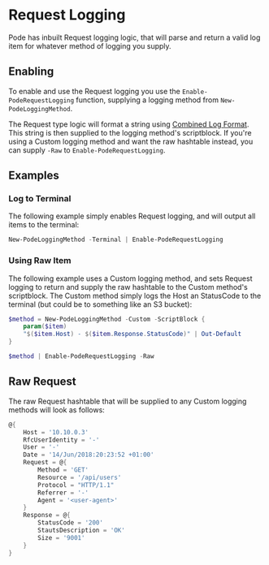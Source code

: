# Request Logging

Pode has inbuilt Request logging logic, that will parse and return a valid log item for whatever method of logging you supply.

## Enabling

To enable and use the Request logging you use the `Enable-PodeRequestLogging` function, supplying a logging method from `New-PodeLoggingMethod`.

The Request type logic will format a string using [Combined Log Format](https://httpd.apache.org/docs/1.3/logs.html#combined). This string is then supplied to the logging method's scriptblock. If you're using a Custom logging method and want the raw hashtable instead, you can supply `-Raw` to `Enable-PodeRequestLogging`.

## Examples

### Log to Terminal

The following example simply enables Request logging, and will output all items to the terminal:

```powershell
New-PodeLoggingMethod -Terminal | Enable-PodeRequestLogging
```

### Using Raw Item

The following example uses a Custom logging method, and sets Request logging to return and supply the raw hashtable to the Custom method's scriptblock. The Custom method simply logs the Host an StatusCode to the terminal (but could be to something like an S3 bucket):

```powershell
$method = New-PodeLoggingMethod -Custom -ScriptBlock {
    param($item)
    "$($item.Host) - $($item.Response.StatusCode)" | Out-Default
}

$method | Enable-PodeRequestLogging -Raw
```

## Raw Request

The raw Request hashtable that will be supplied to any Custom logging methods will look as follows:

```powershell
@{
    Host = '10.10.0.3'
    RfcUserIdentity = '-'
    User = '-'
    Date = '14/Jun/2018:20:23:52 +01:00'
    Request = @{
        Method = 'GET'
        Resource = '/api/users'
        Protocol = "HTTP/1.1"
        Referrer = '-'
        Agent = '<user-agent>'
    }
    Response = @{
        StatusCode = '200'
        StautsDescription = 'OK'
        Size = '9001'
    }
}
```
